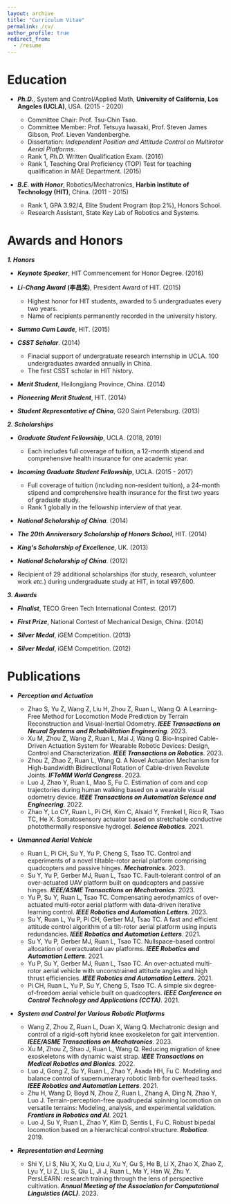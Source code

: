 ```yaml
---
layout: archive
title: "Curriculum Vitae"
permalink: /cv/
author_profile: true
redirect_from:
  - /resume
---
```



Education
======

* ***Ph.D.***, System and Control/Applied Math, **University of California, Los Angeles (UCLA)**, USA. (2015 - 2020)
  * Committee Chair: Prof. Tsu-Chin Tsao.
  * Committee Member: Prof. Tetsuya Iwasaki, Prof. Steven James Gibson, Prof. Lieven Vandenberghe.
  * Dissertation: *Independent Position and Attitude Control on Multirotor Aerial Platforms.*
  * Rank 1, *Ph.D.* Written Qualification Exam. (2016)
  * Rank 1, Teaching Oral Proficiency (TOP) Test for teaching qualification in MAE Department. (2015)


* ***B.E. with Honor***, Robotics/Mechatronics, **Harbin Institute of Technology (HIT)**, China. (2011 - 2015)
  * Rank 1, GPA 3.92/4, Elite Student Program (top 2%), Honors School.
  * Research Assistant, State Key Lab of Robotics and Systems.

Awards and Honors
======
***1. Honors***

* ***Keynote Speaker***, HIT Commencement for Honor Degree. (2016)

* ***Li-Chang Award*** **(李昌奖)**, President Award of HIT. (2015)
  * Highest honor for HIT students, awarded to 5 undergraduates every two years.
  * Name of recipients permanently recorded in the university history.
 
* ***Summa Cum Laude***, HIT. (2015)

* ***CSST Scholar***. (2014)
  * Finacial support of undergratuate research internship in UCLA. 100 undergraduates awarded annually in China.
  * The first CSST scholar in HIT history.
 
* ***Merit Student***, Heilongjiang Province, China. (2014)

* ***Pioneering Merit Student***, HIT. (2014)

* ***Student Representative of China***, G20 Saint Petersburg. (2013)

***2. Scholarships***
* ***Graduate Student Fellowship***, UCLA. (2018, 2019)
  *  Each includes full coverage of tuition, a 12-month stipend and comprehensive health insurance for one academic year.
    
* ***Incoming Graduate Student Fellowship***, UCLA. (2015 - 2017)
  * Full coverage of tuition (including non-resident tuition), a 24-month stipend and comprehensive health insurance for the first two years of graduate study.
  * Rank 1 globally in the fellowship interview of that year.
  
* ***National Scholarship of China***. (2014)

* ***The 20th Anniversary Scholarship of Honors School***, HIT. (2014) 

* ***King's Scholarship of Excellence***, UK. (2013)

* ***National Scholarship of China***. (2012)

* Recipient of 29 additional scholarships (for study, research, volunteer work *etc.*) during undergraduate study at HIT, in total ¥97,600.

***3. Awards***
* ***Finalist***, TECO Green Tech International Contest. (2017)

* ***First Prize***, National Contest of Mechanical Design, China. (2014)

* ***Silver Medal***, iGEM Competition. (2013)

* ***Silver Medal***, iGEM Competition. (2012)

Publications
======
* ***Perception and Actuation***
    * Zhao S, Yu Z, Wang Z, Liu H, Zhou Z, Ruan L, Wang Q. A Learning-Free Method for Locomotion Mode Prediction by Terrain Reconstruction and Visual-Inertial Odometry. ***IEEE Transactions on Neural Systems and Rehabilitation Engineering***. 2023.
    * Xu M, Zhou Z, Wang Z, Ruan L, Mai J, Wang Q. Bio-Inspired Cable-Driven Actuation System for Wearable Robotic Devices: Design, Control and Characterization. ***IEEE Transactions on Robotics***. 2023.
    * Zhou Z, Zhao Z, Ruan L, Wang Q. A Novel Actuation Mechanism for High-bandwidth Bidirectional Rotation of Cable-driven Revolute Joints. ***IFToMM World Congress***. 2023.
    * Luo J, Zhao Y, Ruan L, Mao S, Fu C. Estimation of com and cop trajectories during human walking based on a wearable visual odometry device. ***IEEE Transactions on Automation Science and Engineering***. 2022.
    * Zhao Y, Lo CY, Ruan L, Pi CH, Kim C, Alsaid Y, Frenkel I, Rico R, Tsao TC, He X. Somatosensory actuator based on stretchable conductive photothermally responsive hydrogel. ***Science Robotics***. 2021.

* ***Unmanned Aerial Vehicle***
  * Ruan L, Pi CH, Su Y, Yu P, Cheng S, Tsao TC. Control and experiments of a novel tiltable-rotor aerial platform comprising quadcopters and passive hinges. ***Mechatronics***. 2023.
  * Su Y, Yu P, Gerber MJ, Ruan L, Tsao TC. Fault-tolerant control of an over-actuated UAV platform built on quadcopters and passive hinges. ***IEEE/ASME Transactions on Mechatronics***. 2023.
  * Yu P, Su Y, Ruan L, Tsao TC. Compensating aerodynamics of over-actuated multi-rotor aerial platform with data-driven iterative learning control. ***IEEE Robotics and Automation Letters***. 2023.
  * Su Y, Ruan L, Yu P, Pi CH, Gerber MJ, Tsao TC. A fast and efficient attitude control algorithm of a tilt-rotor aerial platform using inputs redundancies. ***IEEE Robotics and Automation Letters***. 2021.
  * Su Y, Yu P, Gerber MJ, Ruan L, Tsao TC. Nullspace-based control allocation of overactuated uav platforms. ***IEEE Robotics and Automation Letters***. 2021.
  * Yu P, Su Y, Gerber MJ, Ruan L, Tsao TC. An over-actuated multi-rotor aerial vehicle with unconstrained attitude angles and high thrust efficiencies. ***IEEE Robotics and Automation Letters***. 2021.
  * Pi CH, Ruan L, Yu P, Su Y, Cheng S, Tsao TC. A simple six degree-of-freedom aerial vehicle built on quadcopters. ***IEEE Conference on Control Technology and Applications (CCTA)***. 2021.

* ***System and Control for Various Robotic Platforms***
  * Wang Z, Zhou Z, Ruan L, Duan X, Wang Q. Mechatronic design and control of a rigid-soft hybrid knee exoskeleton for gait intervention. ***IEEE/ASME Transactions on Mechatronics***. 2023.
  * Xu M, Zhou Z, Shao J, Ruan L, Wang Q. Reducing migration of knee exoskeletons with dynamic waist strap. ***IEEE Transactions on Medical Robotics and Bionics***. 2022.
  * Luo J, Gong Z, Su Y, Ruan L, Zhao Y, Asada HH, Fu C. Modeling and balance control of supernumerary robotic limb for overhead tasks. ***IEEE Robotics and Automation Letters***. 2021.
  * Zhu H, Wang D, Boyd N, Zhou Z, Ruan L, Zhang A, Ding N, Zhao Y, Luo J. Terrain-perception-free quadrupedal spinning locomotion on versatile terrains: Modeling, analysis, and experimental validation. ***Frontiers in Robotics and AI***. 2021.
  * Luo J, Su Y, Ruan L, Zhao Y, Kim D, Sentis L, Fu C. Robust bipedal locomotion based on a hierarchical control structure. ***Robotica***. 2019.

* ***Representation and Learning***
  * Shi Y, Li S, Niu X, Xu Q, Liu J, Xu Y, Gu S, He B, Li X, Zhao X, Zhao Z, Lyu Y, Li Z, Liu S, Qiu L, Ji J, Ruan L, Ma Y, Han W, Zhu Y. PersLEARN: research training through the lens of perspective cultivation. ***Annual Meeting of the Association for Computational Linguistics (ACL)***. 2023. 
 
